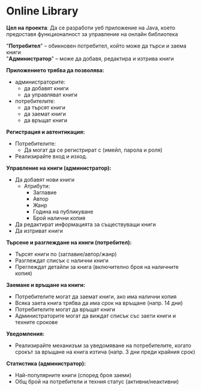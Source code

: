 # Online Library

**Цел на проекта**: Да се разработи уеб приложение на Java, което предоставя функционалност за управление на онлайн библиотека

"**Потребител**" – обикновен потребител, който може да търси и заема книги  
"**Администратор**" – може да добавя, редактира и изтрива книги

**Приложението трябва да позволявa:**
  - администраторите:
    - да добавят книги
    - да управляват книги
  - потребителите:
    - да търсят книги
    - да заемат книги
    - да връщат книги

**Регистрация и автентикация:**
  - Потребителите:
    - Да могат да се регистрират с (имейл, парола и роля)
  - Реализирайте вход и изход.

**Управление на книги (администратор):**
  - Да добавят нови книги
    - Атрибути:
      - Заглавие
      - Автор
      - Жанр
      - Година на публикуване
      - Брой налични копия
  - Да редактират информацията за съществуващи книги
  - Да изтриват книги

**Търсене и разглеждане на книги (потребител):**
  - Търсят книги по (заглавие/автор/жанр)
  - Разглеждат списък с налични книги
  - Преглеждат детайли за книга (включително броя на наличните копия)

**Заемане и връщане на книги:**
  - Потребителите могат да заемат книги, ако има налични копия
  - Всяка заета книга трябва да има срок на връщане (напр. 14 дни)
  - Потребителите могат да връщат книги
  - Администраторите могат да виждат списък със заети книги и техните срокове

**Уведомления:**
  - Реализирайте механизъм за уведомяване на потребителите, когато срокът за връщане на книга изтича (напр. 3 дни преди крайния срок)

**Статистика (администратор):**
  - Най-популярните книги (според броя заеми)
  - Общ брой на потребители и техния статус (активни/неактивни)
